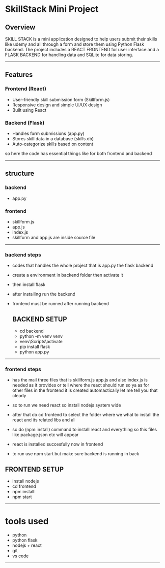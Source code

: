 # SkillStack Mini Project

## Overview
SKILL STACK  is a mini application designed to help users submit their skills like udemy  and all through a form and store them using  Python Flask backend. 
The project includes a REACT FRONTEND for user interface and a FLASK BACKEND for handling data and SQLite for data storing.

---------------------------------------------------------------------------------------

## Features

### Frontend (React) 
  - User-friendly skill submission form (Skillform.js)  
  - Responsive design  and simple UI/UX design
  - Built using  React  

### Backend (Flask) 
  - Handles form submissions (app.py)  
  - Stores skill data in a database (skills.db)
  - Auto-categorize skills based on content
      

so here the code has essential things like for both frontend and backend

----------------------------------------------------------------------------------

## structure
### backend
- app.py

### frontend
- skillform.js
- app.js
- index.js
- skillform and app.js are inside source file

---------------------------------------------------------------------------------------

### backend steps 
- codes that handles the whole project that is app.py the flask backend
- create a environment in backend folder then activate it
- then install flask 
- after installing run the backend
- frontend must be runned after running backend

  ## BACKEND SETUP
  - cd backend
  - python -m venv venv
  - venv\Scripts\activate
  - pip install flask
  - python app.py

-----------------------------------------------------------------------------------

### frontend steps
- has the mail three files that is skillform.js app.js and also index.js is needed as it provides or tell where the react should run so ya
as for other files in the frontend it is created automactically let me tell you that clearly

- so to run we need react so install nodejs system wide
- after that do cd frontend to select the folder where we what to install the react and its related libs and all
- so do (npm install) command to install react and everything so this  files like package.json etc will appear
- react is installed succesfully now in frontend
- to run use npm start but make sure backend is running in back
## FRONTEND SETUP
- install nodejs
- cd frontend
- npm install
- npm start

--------------------------------------------------------------------------------------
# tools used
- python
- python flask
- nodejs + react
- git
- vs code
- ------------------------------------------------------------
